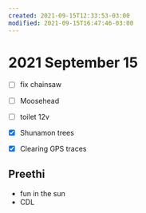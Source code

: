 ```yaml
---
created: 2021-09-15T12:33:53-03:00
modified: 2021-09-15T16:47:46-03:00
---
```


# 2021 September 15

- [ ] fix chainsaw
- [ ] Moosehead
- [ ] toilet 12v 

- [x] Shunamon trees
- [x] Clearing GPS traces


## Preethi

- fun in the sun 
- CDL
